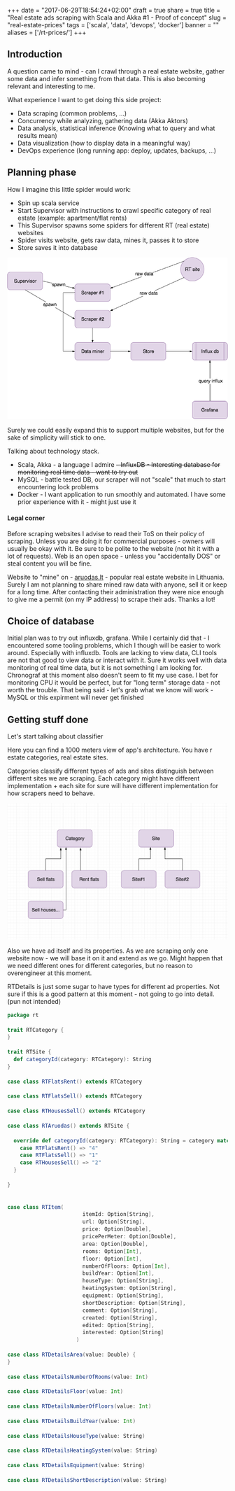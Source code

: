 
+++
date = "2017-06-29T18:54:24+02:00"
draft = true
share = true
title = "Real estate ads scraping with Scala and Akka #1 - Proof of concept"
slug = "real-estate-prices"
tags = ['scala', 'data', 'devops', 'docker']
banner = ""
aliases = ['/rt-prices/']
+++

## Introduction

A question came to mind - can I crawl through a real estate website, gather some data and infer something from that data. This is also becoming relevant and interesting to me.

What experience I want to get doing this side project:

- Data scraping (common problems, ...)
- Concurrency while analyzing, gathering data (Akka Aktors)
- Data analysis, statistical inference (Knowing what to query and what results mean)
- Data visualization (how to display data in a meaningful way)
- DevOps experience (long running app: deploy, updates, backups, ...)

## Planning phase

How I imagine this little spider would work:

- Spin up scala service
- Start Supervisor with instructions to crawl specific category of real estate (example: apartment/flat rents)
- This Supervisor spawns some spiders for different RT (real estate) websites
- Spider visits website, gets raw data, mines it, passes it to store
- Store saves it into database

![](/images/2017/07/rt-prices-plan.png)

Surely we could easily expand this to support multiple websites, but for the sake of simplicity will stick to one.

Talking about technology stack.

- Scala, Akka - a language I admire
~~- InfluxDB - Interesting database for monitoring real time data - want to try out~~
- MySQL - battle tested DB, our scraper will not "scale" that much to start encountering lock problems
- Docker - I want application to run smoothly and automated. I have some prior experience with it - might just use it


#### Legal corner

Before scraping websites I advise to read their ToS on their policy of scraping. Unless you are doing it for commercial purposes - owners will usually be okay with it. Be sure to be polite to the website (not hit it with a lot of requests). Web is an open space - unless you "accidentally DOS" or steal content you will be fine.

Website to "mine" on - [aruodas.lt](aruodas.lt) - popular real estate website in Lithuania. Surely I am not planning to share mined raw data with anyone, sell it or keep for a long time. After contacting their administration they were nice enough to give me a permit (on my IP address) to scrape their ads. Thanks a lot!

## Choice of database

Initial plan was to try out influxdb, grafana. While I certainly did that - I encountered some tooling problems, which I though will be easier to work around. Especially with influxdb. Tools are lacking to view data, CLI tools are not that good to view data or interact with it. Sure it works well with data monitoring of real time data, but it is not something I am looking for. Chronograf at this moment also doesn't seem to fit my use case. I bet for monitoring CPU it would be perfect, but for "long term" storage data - not worth the trouble. That being said - let's grab what we know will work - MySQL or this expirment will never get finished

## Getting stuff done

Let's start talking about classifier


Here you can find a 1000 meters view of app's architecture. You have r estate categories, real estate sites.

Categories classify different types of ads and sites distinguish between different sites we are scraping. Each category might have different implementation + each site for sure will have different implementation for how scrapers need to behave.

![](/images/2017/08/rt-categories-sites.png)

Also we have ad itself and its properties. As we are scraping only one website now - we will base it on it and extend as we go. Might happen that we need different ones for different categories, but no reason to overengineer at this moment.


RTDetails is just some sugar to have types for different ad properties. Not sure if this is a good pattern at this moment - not going to go into detail. (pun not intended)

```scala
package rt

trait RTCategory {
}

trait RTSite {
  def categoryId(category: RTCategory): String
}

case class RTFlatsRent() extends RTCategory

case class RTFlatsSell() extends RTCategory

case class RTHousesSell() extends RTCategory

case class RTAruodas() extends RTSite {

  override def categoryId(category: RTCategory): String = category match {
    case RTFlatsRent() => "4"
    case RTFlatsSell() => "1"
    case RTHousesSell() => "2"
  }

}


case class RTItem(
                        itemId: Option[String],
                        url: Option[String],
                        price: Option[Double],
                        pricePerMeter: Option[Double],
                        area: Option[Double],
                        rooms: Option[Int],
                        floor: Option[Int],
                        numberOfFloors: Option[Int],
                        buildYear: Option[Int],
                        houseType: Option[String],
                        heatingSystem: Option[String],
                        equipment: Option[String],
                        shortDescription: Option[String],
                        comment: Option[String],
                        created: Option[String],
                        edited: Option[String],
                        interested: Option[String]
                      )

case class RTDetailsArea(value: Double) {
}

case class RTDetailsNumberOfRooms(value: Int)

case class RTDetailsFloor(value: Int)

case class RTDetailsNumberOfFloors(value: Int)

case class RTDetailsBuildYear(value: Int)

case class RTDetailsHouseType(value: String)

case class RTDetailsHeatingSystem(value: String)

case class RTDetailsEquipment(value: String)

case class RTDetailsShortDescription(value: String)
```
